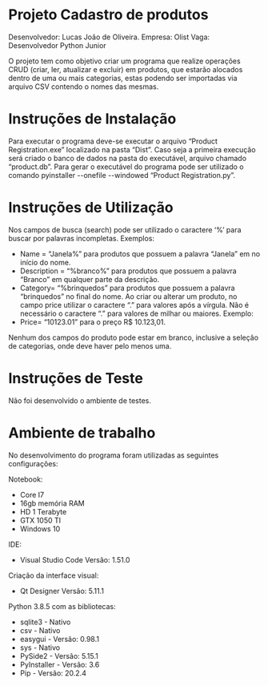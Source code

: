 
# Projeto Cadastro de produtos

Desenvolvedor: Lucas João de Oliveira.
Empresa: Olist
Vaga: Desenvolvedor Python Junior

O projeto tem como objetivo criar um programa que realize operações CRUD (criar, ler, atualizar e excluir) em produtos, que estarão alocados dentro de uma ou mais categorias, estas podendo ser importadas via arquivo CSV contendo o nomes das mesmas.


# Instruções de Instalação
Para executar o programa deve-se executar o arquivo “Product Registration.exe” localizado na pasta “Dist”. Caso seja a primeira execução será criado o banco de dados na pasta do executável, arquivo chamado “product.db”.
Para gerar o executável do programa pode ser utilizado o comando pyinstaller --onefile --windowed “Product Registration.py”.


# Instruções de Utilização

Nos campos de busca (search) pode ser utilizado o caractere ‘%’ para buscar por palavras incompletas. 
Exemplos: 

* Name = “Janela%” para produtos que possuem a palavra “Janela” em no início do nome. 
* Description = “%branco%” para produtos que possuem a palavra “Branco” em qualquer parte da descrição. 
* Category= “%brinquedos” para produtos que possuem a palavra “brinquedos” no final do nome.
Ao criar ou alterar um produto, no campo price utilizar o caractere “.” para valores após a vírgula. Não é necessário o caractere “.” para valores de milhar ou maiores.
Exemplo:
* Price= “10123.01” para o preço R$ 10.123,01.

Nenhum dos campos do produto pode estar em branco, inclusive a seleção de categorias, onde deve haver pelo menos uma.


# Instruções de Teste

Não foi desenvolvido o ambiente de testes.


# Ambiente de trabalho

No desenvolvimento do programa foram utilizadas as seguintes configurações:

Notebook:
* Core I7
* 16gb memória RAM
* HD 1 Terabyte 
* GTX 1050 TI
* Windows 10

IDE:
* Visual Studio Code Versão: 1.51.0

Criação da interface visual:
* Qt Designer Versão: 5.11.1

Python 3.8.5 com as bibliotecas:
* sqlite3 - Nativo
* csv - Nativo
* easygui - Versão: 0.98.1
* sys - Nativo
* PySide2 - Versão:  5.15.1
* PyInstaller - Versão: 3.6
* Pip - Versão: 20.2.4
